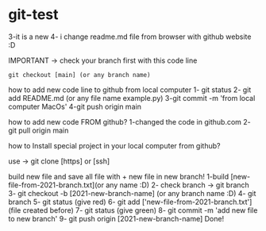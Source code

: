 # git-test


3-it is a new
4- i change readme.md file from browser with github website :D




IMPORTANT ->
check your branch first with this code line

    git checkout [main] (or any branch name)



how to add new code line to github from local computer
1- git status
2- git add README.md (or any file name example.py)
3-git commit -m 'from local computer MacOs'
4-git push origin main


how to add new code FROM github?
1-changed the code in github.com
2- git pull origin main


how to Install special project in your local computer from github?

use -> git clone [https] or [ssh]




build new file and save all file with + new file in new branch!
1-build [new-file-from-2021-branch.txt](or any name :D)
2- check branch -> git branch
3- git checkout -b [2021-new-branch-name] (or any branch name :D)
4- git branch
5- git status (give red)
6- git add ['new-file-from-2021-branch.txt'] (file created before)
7- git status (give green)
8- git commit -m 'add new file to new branch'
9- git push origin [2021-new-branch-name]
Done!
